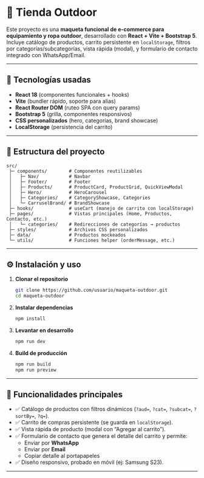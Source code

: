# 🌄 Tienda Outdoor

Este proyecto es una **maqueta funcional de e-commerce para equipamiento y ropa outdoor**, desarrollado con **React + Vite + Bootstrap 5**.  
Incluye catálogo de productos, carrito persistente en `localStorage`, filtros por categorías/subcategorías, vista rápida (modal), y formulario de contacto integrado con WhatsApp/Email.

---

## 🚀 Tecnologías usadas

- **React 18** (componentes funcionales + hooks)
- **Vite** (bundler rápido, soporte para alias)
- **React Router DOM** (ruteo SPA con query params)
- **Bootstrap 5** (grilla, componentes responsivos)
- **CSS personalizados** (hero, categorías, brand showcase)
- **LocalStorage** (persistencia del carrito)

---

## 📂 Estructura del proyecto

```
src/
 ├─ components/        # Componentes reutilizables
 │   ├─ Nav/           # Navbar
 │   ├─ Footer/        # Footer
 │   ├─ Products/      # ProductCard, ProductGrid, QuickViewModal
 │   ├─ Hero/          # HeroCarousel
 │   ├─ Categories/    # CategoryShowcase, Categories
 │   └─ CarruselBrand/ # BrandShowcase
 ├─ hooks/             # useCart (manejo de carrito con localStorage)
 ├─ pages/             # Vistas principales (Home, Productos, Contacto, etc.)
 │   └─ categories/    # Redirecciones de categorías → productos
 ├─ styles/            # Archivos CSS personalizados
 ├─ data/              # Productos mockeados
 └─ utils/             # Funciones helper (orderMessage, etc.)
```

---

## ⚙️ Instalación y uso

1. **Clonar el repositorio**

   ```bash
   git clone https://github.com/usuario/maqueta-outdoor.git
   cd maqueta-outdoor
   ```

2. **Instalar dependencias**

   ```bash
   npm install
   ```

3. **Levantar en desarrollo**

   ```bash
   npm run dev
   ```

4. **Build de producción**
   ```bash
   npm run build
   npm run preview
   ```

---

## 📌 Funcionalidades principales

- ✅ Catálogo de productos con filtros dinámicos (`?aud=`, `?cat=`, `?subcat=`, `?sortBy=`, `?q=`).
- ✅ Carrito de compras persistente (se guarda en `localStorage`).
- ✅ Vista rápida de producto (modal con “Agregar al carrito”).
- ✅ Formulario de contacto que genera el detalle del carrito y permite:
  - Enviar por **WhatsApp**
  - Enviar por **Email**
  - Copiar detalle al portapapeles
- ✅ Diseño responsivo, probado en móvil (ej: Samsung S23).

---
